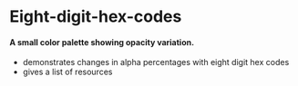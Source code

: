 # Eight-digit-hex-codes

#### A small color palette showing opacity variation. 
- demonstrates changes in alpha percentages with eight digit hex codes
- gives a list of resources
